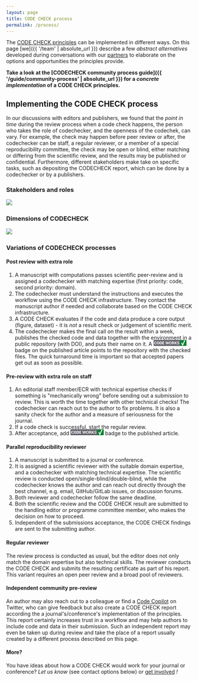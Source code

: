```yaml
---
layout: page
title: CODE CHECK process
permalink: /process/
---
```


The [CODE CHECK principles](/) can be implemented in different ways.
On this page [we]({{ '/team' | absolute_url }}) describe a few _abstract alternatives_ developed during conversations with our [partners](/team#partners) to elaborate on the options and opportunities the principles provide.

**Take a look at the [CODECHECK community process guide]({{ '/guide/community-process' | absolute_url }}) for a _concrete implementation_ of a CODE CHECK principles.**

## Implementing the CODE CHECK process

In our discussions with editors and publishers, we found that the _point in time_ during the review process when a code check happens, the person who takes the role of codechecker, and the openness of the codechek, can vary.
For example, the check may happen before peer review or after, the codechecker can be staff, a regular reviewer, or a member of a special reproducibility committee, the check may be open or blind, either matching or differing from the scientific review, and the results may be published or confidential.
Furthermore, different stakeholders make take on specific tasks, such as depositing the CODECHECK report, which can be done by a codechecker or by a publishers.

### Stakeholders and roles

<img src="https://docs.google.com/drawings/d/e/2PACX-1vQ02PwUmSs2mCpGh1b9rqI9b6yk8uIVX2RyCj3ac9W2U7quzQHFVJpQtrOxg1eqLrLMD6174PjDfCEq/pub?w=767&amp;h=410">

### Dimensions of CODECHECK

<img src="https://docs.google.com/drawings/d/e/2PACX-1vQFaeUaBVzc1g39rGRfD9TKJkpC-Je3VY0fd0kClv_EQ-2Xcqr5ZlTYC5SeNtBuLA_UvrLbf_SSQ8Qm/pub?w=770&amp;h=271">

### Variations of CODECHECK processes

#### Post review with extra role

1. A manuscript with computations passes scientific peer-review and is assigned a codechecker with matching expertise (first priority: code, second priority: domain).
1. The codechecker must understand the instructions and executes the workflow using the CODE CHECK infrastructure.
   They contact the manuscript author if needed and collaborate based on the CODE CHECK infrastructure.
1. A CODE CHECK evaluates if the code and data produce a core output (figure, dataset) - it is _not_ a result check or judgement of scientific merit.
1. The codechecker makes the final call on the result within a week, publishes the checked code and data together with the environment in a public repository (with DOI), and puts their name on it. A <img src="/img/codeworks-badge.svg" alt="CODE CHECK badge" height="16" style="margin-top: -4px;" /> badge on the published article points to the repository with the checked files.
   The quick turnaround time is important so that accepted papers get out as soon as possible.

#### Pre-review with extra role on staff

1. An editorial staff member/ECR with technical expertise checks if something is "mechanically wrong" before sending out a submission to review.
   This is worth the time together with other technical checks! The codechecker can reach out to the author to fix problems.
   It is also a sanity check for the author and a measure of seriousness for the journal.
1. If a code check is successful, start the regular review.
1. After acceptance, add <img src="/img/codeworks-badge.svg" alt="CODE CHECK badge" height="16" style="margin-top: -4px;" /> badge to the published article.

#### Parallel reproducibility reviewer

1. A manuscript is submitted to a journal or conference.
1. It is assigned a scientific reviewer with the suitable domain expertise, and a codechecker with matching technical expertise.
   The scientific review is conducted open/single-blind/double-blind, while the codechecker knows the author and can reach out directly through the best channel, e.g. email, GitHub/GitLab issues, or discussion forums.
1. Both reviewer and codechecker follow the same deadline.
1. Both the scientific review and the CODE CHECK result are submitted to the handling editor or programme committee member, who makes the decision on how to proceed.
1. Independent of the submissions acceptance, the CODE CHECK findings are sent to the submitting author.

#### Regular reviewer

The review process is conducted as usual, but the editor does not only match the domain expertise but also technical skills.
The reviewer conducts the CODE CHECK and submits the resulting certificate as part of his report.
This variant requires an open peer review and a broad pool of reviewers.

#### Independent community pre-review

An author may also reach out to a colleague or find a [Code Copilot](https://twitter.com/Code_Copilot) on Twitter, who can give feedback but also create a CODE CHECK report according the a journal's/conference's implementation of the principles.
This report certainly increases trust in a workflow and may help authors to include code and data in their submission.
Such an independent report may even be taken up during review and take the place of a report usually created by a different process described on this page.

#### More?

You have ideas about how a CODE CHECK would work for your journal or conference? _Let us know_ (see contact options below) or [get involved](/get-involved) _!_
